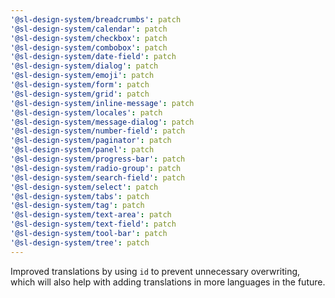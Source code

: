 ```yaml
---
'@sl-design-system/breadcrumbs': patch
'@sl-design-system/calendar': patch
'@sl-design-system/checkbox': patch
'@sl-design-system/combobox': patch
'@sl-design-system/date-field': patch
'@sl-design-system/dialog': patch
'@sl-design-system/emoji': patch
'@sl-design-system/form': patch
'@sl-design-system/grid': patch
'@sl-design-system/inline-message': patch
'@sl-design-system/locales': patch
'@sl-design-system/message-dialog': patch
'@sl-design-system/number-field': patch
'@sl-design-system/paginator': patch
'@sl-design-system/panel': patch
'@sl-design-system/progress-bar': patch
'@sl-design-system/radio-group': patch
'@sl-design-system/search-field': patch
'@sl-design-system/select': patch
'@sl-design-system/tabs': patch
'@sl-design-system/tag': patch
'@sl-design-system/text-area': patch
'@sl-design-system/text-field': patch
'@sl-design-system/tool-bar': patch
'@sl-design-system/tree': patch
---
```


Improved translations by using `id` to prevent unnecessary overwriting, which will also help with adding translations in more languages in the future.